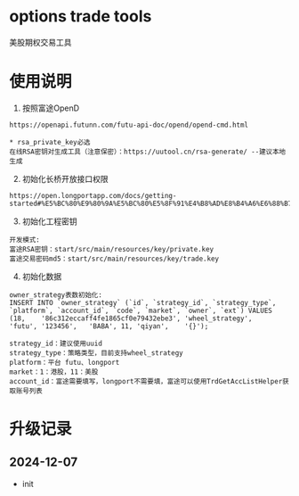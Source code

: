 # options trade tools
美股期权交易工具

# 使用说明
1. 按照富途OpenD
```
https://openapi.futunn.com/futu-api-doc/opend/opend-cmd.html

* rsa_private_key必选
在线RSA密钥对生成工具（注意保密）：https://uutool.cn/rsa-generate/ --建议本地生成
```


2. 初始化长桥开放接口权限
```
https://open.longportapp.com/docs/getting-started#%E5%BC%80%E9%80%9A%E5%BC%80%E5%8F%91%E4%B8%AD%E8%B4%A6%E6%88%B7
```

3. 初始化工程密钥
```
开发模式:
富途RSA密钥：start/src/main/resources/key/private.key
富途交易密码md5：start/src/main/resources/key/trade.key
```

4. 初始化数据
```
owner_strategy表数初始化:
INSERT INTO `owner_strategy` (`id`, `strategy_id`, `strategy_type`, `platform`, `account_id`, `code`, `market`, `owner`, `ext`) VALUES
(18,	'86c312eccaff4fe1865cf0e79432ebe3',	'wheel_strategy',	'futu',	'123456',	'BABA',	11,	'qiyan',	'{}');

strategy_id：建议使用uuid
strategy_type：策略类型，目前支持wheel_strategy
platform：平台 futu、longport
market：1：港股，11：美股
account_id：富途需要填写，longport不需要填，富途可以使用TrdGetAccListHelper获取账号列表
```

# 升级记录
## 2024-12-07
* init